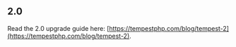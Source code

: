 ## 2.0

Read the 2.0 upgrade guide here: [https://tempestphp.com/blog/tempest-2](https://tempestphp.com/blog/tempest-2).